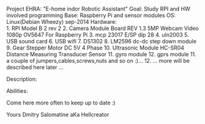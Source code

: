 Project EHRA:	"E-home indor Robotic Assistant"
Goal:	Study RPI and HW involved programming
Base:	Raspberry Pi and sensor modules
OS:	Linux(Debian Wheezy) sep-2014
Hardware:	
		1.	RPI Model B 2 rev 2
		2.	Camera Module Board REV 1.3 5MP Webcam Video 1080p OV5647 For Raspberry Pi
		3.	mcp 23017 E/SP dip 28
		4.	uln2003
		5.	USB sound card
		6.	USB wifi
		7.	DS1302
		8.	LM2596 dc-dc step down module
		9.	Gear Stepper Motor DC 5V 4 Phase
		10.	Ultrasonic Module HC-SR04 Distance Measuring Transducer Sensor
		11. gyro module
		12. gprs module
		11.	a couple of jumpers,cables,screws,nuts and so on :)...
		12.		... more will be described here later ...

Description:

Abilities:

Come here more often to keep up to date :)

Yours 
Dmitry Salomatine aKa Hellcreator

